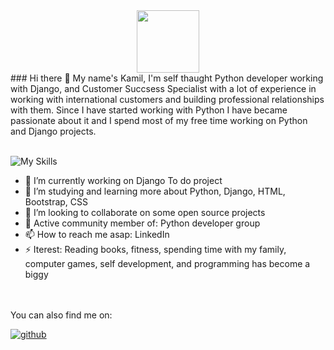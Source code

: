 <div id="header" align="center">
  <img src="https://media.giphy.com/media/M9gbBd9nbDrOTu1Mqx/giphy.gif" width="100"/>
</div>
### Hi there 👋
My name's Kamil, I'm self thaught Python developer working with Django, and Customer Succsess Specialist with a lot of experience in working with international customers and building professional relationships with them. Since I have started working with Python I have became passionate about it and I spend most of my free time working on Python and Django projects. 
<br />
<br />

![My Skills](https://skillicons.dev/icons?i=py,django,bootstrap,html,css,git,sqlite,stackoverflow,github,linkedin)


- 🔭 I’m currently working on Django To do project
- 🌱 I’m studying and learning more about Python, Django, HTML, Bootstrap, CSS
- 👯 I’m looking to collaborate on some open source projects
- 💬 Active community member of: Python developer group
- 📫 How to reach me asap: LinkedIn
- ⚡ Iterest: Reading books, fitness, spending time with my family, computer games, self development, and programming has become a biggy
<br />
<br />
You can also find me on:

[![github](https://cloud.githubusercontent.com/assets/17016297/18839843/0e06a67a-83d2-11e6-993a-b35a182500e0.png)](https://github.com/kwisniewski0103)


